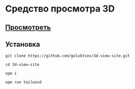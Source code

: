 # Средство просмотра 3D

## [Просмотреть](http://d92374oj.beget.tech/p1)

## Установка
```
git clone https://github.com/golubtsov/3d-view-site.git

cd 3d-view-site

npm i 

npm run tailwind
```